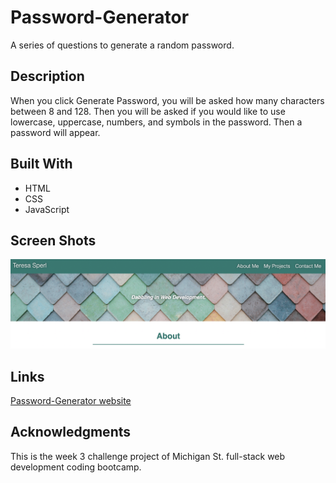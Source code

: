 # Password-Generator
A series of questions to generate a random password.

## Description
When you click Generate Password, you will be asked how many characters between 8 and 128. Then you will be asked if you would like to use lowercase, uppercase, numbers, and symbols in the password. Then a password will appear.

## Built With
* HTML
* CSS
* JavaScript

## Screen Shots
![Password-Generator screen shot](https://github.com/sper0054/Portfolio/blob/main/Screenshot.png)

## Links
[Password-Generator website](https://sper0054.github.io/Portfolio/)

## Acknowledgments
This is the week 3 challenge project of Michigan St. full-stack web development coding bootcamp.
